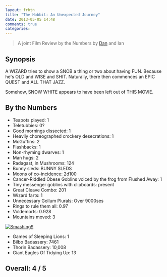 ```yaml
---
layout: frbtn
title: "The Hobbit: An Unexpected Journey"
date: 2013-05-05 14:48
comments: true
categories: 
---
```


> A joint Film Review by the Numbers by [Dan](http://www.vulpinedesigns.co.uk) and Ian

## Synopsis

A WIZARD tries to show a SNOB a thing or two about having FUN. Because he's OLD and WISE and SHIT. Naturally, there then commences an EPIC QUEST and ALL THAT JAZZ.

Somehow, SNOW WHITE appears to have been left out of THIS MOVIE.

## By the Numbers

* Teapots played: 1
* Teletubbies: 0?
* Good mornings dissected: 1
* Heavily choreographed crockery desecrations: 1
* McGuffins: 2
* Flashbacks: 1
* Non-rhyming dwarves: 1
* Man hugs: 2
* Radagast, in Mushrooms: 124
* Bunny sleds: BUNNY SLEDS
* Moons of co-incidence: 2d100
* Cancer-Riddled Obese Goblins voiced by the frog from Flushed Away: 1
* Tiny messenger goblins with clipboards: present
* Great Cleave Combo: 201
* Wizard farts: 1
* Unnecessary Gollum Plurals: Over 9000ses
* Rings to rule them all: 0.97
* Voldemorts: 0.928
* Mountains moved: 3

[![Smashing!!](http://files.ianrenton.com/sites/filmreviews/the-hobbit/smashing.jpg)](http://files.ianrenton.com/sites/filmreviews/the-hobbit/smashing.jpg)

* Games of Sleeping Lions: 1
* Bilbo Badassery: 7461
* Thorin Badassery: 10,008
* Giant Eagles Of Tidying Up: 13

## Overall: 4 / 5
